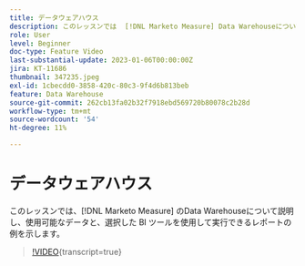 ```yaml
---
title: データウェアハウス
description: このレッスンでは  [!DNL Marketo Measure] Data Warehouseについて説明し、任意の BI ツールを使用して使用可能なデータとレポートの例を示します。
role: User
level: Beginner
doc-type: Feature Video
last-substantial-update: 2023-01-06T00:00:00Z
jira: KT-11686
thumbnail: 347235.jpeg
exl-id: 1cbecdd0-3858-420c-80c3-9f4d6b813beb
feature: Data Warehouse
source-git-commit: 262cb13fa02b32f7918ebd569720b80078c2b28d
workflow-type: tm+mt
source-wordcount: '54'
ht-degree: 11%

---
```


# データウェアハウス

このレッスンでは、[!DNL Marketo Measure] のData Warehouseについて説明し、使用可能なデータと、選択した BI ツールを使用して実行できるレポートの例を示します。

>[!VIDEO](https://video.tv.adobe.com/v/3421938/?learn=on&captions=jpn){transcript=true}
